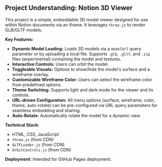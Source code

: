 ## Project Understanding: Notion 3D Viewer

This project is a simple, embeddable 3D model viewer designed for use within Notion documents via an iframe. It leverages `three.js` to render GLB/GLTF models.

**Key Features:**
-   **Dynamic Model Loading:** Loads 3D models via a `modelUrl` query parameter or by uploading a local file. Supports `.glb`, `.gltf`, and `.zip` files (experimental) containing the model and textures.
-   **Interactive Controls:** Users can orbit the model.
-   **Toggleable Visuals:** Options to show/hide the model's surface and a wireframe overlay.
-   **Customizable Wireframe Color:** Users can select the wireframe color from predefined options.
-   **Theme Switching:** Supports light and dark mode for the viewer and its controls.
-   **URL-driven Configuration:** All menu options (surface, wireframe, color, theme, auto-rotate) can be pre-configured via URL query parameters for seamless embedding and sharing.
-   **Auto-Rotate:** Automatically rotate the model for a dynamic view.

**Technical Stack:**
-   HTML, CSS, JavaScript
-   `three.js` (from CDN)
-   `GLTFLoader.js` (from CDN)
-   `OrbitControls.js` (from CDN)

**Deployment:** Intended for GitHub Pages deployment.